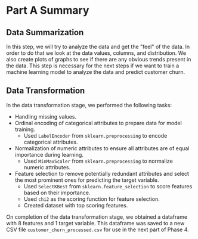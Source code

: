 # Part A Summary

## Data Summarization

In this step, we will try to analyze the data and get the "feel" of the data. In order to do that we look at the data values, columns, and distribution. We also create plots of graphs to see if there are any obvious trends present in the data. This step is necessary for the next steps if we want to train a machine learning model to analyze the data and predict customer churn.

## Data Transformation

In the data transformation stage, we performed the following tasks:

- Handling missing values.
- Ordinal encoding of categorical attributes to prepare data for model training.
  - Used `LabelEncoder` from `sklearn.preprocessing` to encode categorical attributes.
- Normalization of numeric attributes to ensure all attributes are of equal importance during learning.
  - Used `MinMaxScaler` from `sklearn.preprocessing` to normalize numeric attributes.
- Feature selection to remove potentially redundant attributes and select the most prominent ones for predicting the target variable.
  - Used `SelectKBest` from `sklearn.feature_selection` to score features based on their importance.
  - Used `chi2` as the scoring function for feature selection.
  - Created dataset with top scoring features.

On completion of the data transformation stage, we obtained a dataframe with 8 features and 1 target variable. This dataframe was saved to a new CSV file `customer_churn_processed.csv` for use in the next part of Phase 4.
